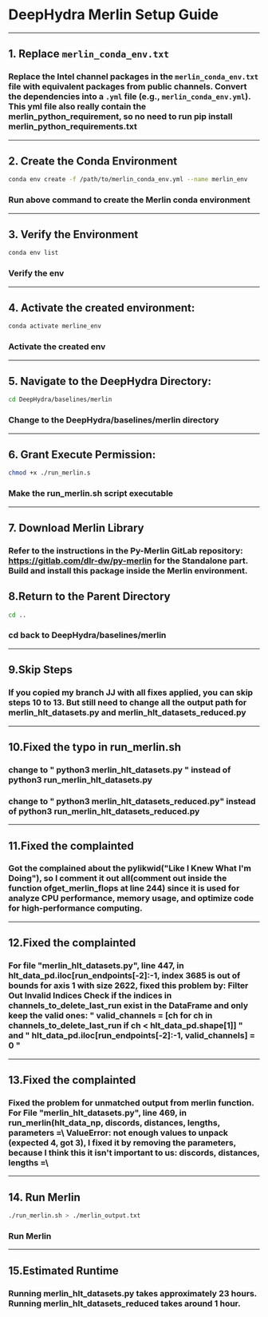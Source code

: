 # DeepHydra Merlin Setup Guide
---
## **1. Replace `merlin_conda_env.txt`**
### Replace the Intel channel packages in the `merlin_conda_env.txt` file with equivalent packages from public channels. Convert the dependencies into a `.yml` file (e.g., `merlin_conda_env.yml`). This yml file also really contain the merlin_python_requirement, so no need to run pip install merlin_python_requirements.txt
--- 
## **2. Create the Conda Environment**
```bash line start
conda env create -f /path/to/merlin_conda_env.yml --name merlin_env
```
### Run above command to create the Merlin conda environment
---
## **3. Verify the Environment**
```bash line start
conda env list
```
### Verify the env
---
## **4. Activate the created environment:**
```bash line start
conda activate merline_env
```
### Activate the created env
---
## **5. Navigate to the DeepHydra Directory:**

```bash line start
cd DeepHydra/baselines/merlin
```
### Change to the DeepHydra/baselines/merlin directory
---
## **6. Grant Execute Permission:**
```bash line start
chmod +x ./run_merlin.s
```
### Make the run_merlin.sh script executable
---

## **7. Download Merlin Library**
### Refer to the instructions in the Py-Merlin GitLab repository: https://gitlab.com/dlr-dw/py-merlin  for the Standalone part. Build and install this package inside the Merlin environment. 

## **8.Return to the Parent Directory**
```bash line start
cd ..
```
### cd back to DeepHydra/baselines/merlin
---
## **9.Skip Steps**
### If you copied my branch JJ with all fixes applied, you can skip steps 10 to 13. But still need to change all the output path for merlin_hlt_datasets.py and merlin_hlt_datasets_reduced.py
---
## **10.Fixed the typo in run_merlin.sh**
### change to " python3 merlin_hlt_datasets.py " instead of python3 run_merlin_hlt_datasets.py 
### change to " python3 merlin_hlt_datasets_reduced.py" instead of python3 run_merlin_hlt_datasets_reduced.py
---
## **11.Fixed the complainted**
### Got the complained about the pylikwid("Like I Knew What I'm Doing"), so I comment it out all(comment out inside the function  ofget_merlin_flops at line 244) since it is used for analyze CPU performance, memory usage, and optimize code for high-performance computing.

--- 

## **12.Fixed the complainted**
### For file "merlin_hlt_datasets.py", line 447, in <module>  hlt_data_pd.iloc[run_endpoints[-2]:-1, index 3685 is out of bounds for axis 1 with size 2622, fixed this problem by: Filter Out Invalid Indices Check if the indices in channels_to_delete_last_run exist in the DataFrame and only keep the valid ones: " valid_channels = [ch for ch in channels_to_delete_last_run if ch < hlt_data_pd.shape[1]] " and " hlt_data_pd.iloc[run_endpoints[-2]:-1, valid_channels] = 0 "
---
## **13.Fixed the complainted**
### Fixed the problem for unmatched output from merlin function. For File "merlin_hlt_datasets.py", line 469, in <module> run_merlin(hlt_data_np, discords, distances, lengths, parameters =\    ValueError: not enough values to unpack (expected 4, got 3), I fixed it by removing the parameters, because I think this it isn't important to us: discords, distances, lengths =\

---
## **14. Run Merlin**
```bash line start
./run_merlin.sh > ./merlin_output.txt
```
### Run Merlin
---
## **15.Estimated Runtime**
### Running merlin_hlt_datasets.py takes approximately 23 hours. Running merlin_hlt_datasets_reduced takes around 1 hour.
